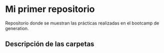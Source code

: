 # Mi primer repositorio

Repositorio donde se muestran las prácticas
realizadas en el bootcamp de generation.

## Descripción de las carpetas
